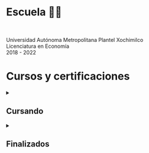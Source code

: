 <!-- Universidad -->
<h1>Escuela 👨‍🎓</h1>

<br>

Universidad Autónoma Metropolitana Plantel Xochimilco<br>
Licenciatura en Economía<br>
2018 - 2022<br>



<!-- Certificaciones y cursos -->
<h1>Cursos y certificaciones</h1>

<!-- Cursando -->
<details>
  <summary><h2>Cursando</h2></summary>

<br>

<!--Udemy-->
<a href="https://www.udemy.com/">
<img src="https://www.udemy.com/staticx/udemy/images/v7/logo-udemy-inverted.svg" alt="Udemy" width="65">
</a>

[Python TOTAL - Programador Avanzado en 16 días](https://www.udemy.com/course/python-total/)

<br>

<!--Platzi-->
<a href="https://platzi.com/">
<img src="https://static.platzi.com/static/images/footer/logo.png" alt="Platzi" width="100">
</a>

<h4>Platzi English Academy</h4>

[Inglés Intermedio Alto B2](https://platzi.com/ruta/intermediate-core2/?school=_escuela_ingles_)

<h4>Escuela de Data Science e Inteligencia Artificial</h4>

[Ruta: Data Analyst](https://platzi.com/ruta/data-analyst/?school=_escuela_escuela-datos_)

<h4>Escuela de Blockchain y Criptomonedas</h4>

[Ruta: Finanzas para el Futuro](https://platzi.com/ruta/finanzas-descentralizadas/?school=_escuela_escuela-blockchain_)

<h4>Escuela de Finanzas e Inversiones</h4>
   
[Ruta: Conseguir trabajo en Finanzas e Inversiones](https://platzi.com/ruta/empleo-finanzas/?school=_escuela_finanzas_)

</details>


<!-- Finalizados -->
<details>
<summary><h2>Finalizados</h2></summary>


<!--LinkedIn Learning-->
<details>
<summary><h3>LinkedIn Learning</h3></summary>

_18/04/23_ [Python esencial](https://www.linkedin.com/learning/certificates/1cc5bf07ec87710aab4a33420cec915a6ff10da2e9b4cd37fa13ee6570ec2005)

_09/04/23_ [Fundamentos profesionales del análisis de datos, por Microsoft y LinkedIn](https://www.linkedin.com/learning/certificates/c8db1b64e980a32c64dc2690723833e8bb5a5523042e94c93cd232995bab350d)

_25/03/23_ [Power BI para principiantes: Análisis de datos](https://www.linkedin.com/learning/certificates/a513bba6f15469aac36f87047b33d44773d0ddeece23f4549921bdfb702acae5)
</details>


<!--Platzi-->
<details>
<summary><h3>Platzi</h3></summary>

<h3>Escuela de Data Science e Inteligencia Artificial</h3>
   
<details>
<summary><h5>Ruta Data Analyst ->
<a href="https://platzi.com/ruta/data-analyst/?school=_escuela_datos_">
<i>Cursando</i>
</a>
</h5></summary>

_28/04/23_ [Curso de Fundamentos de Bases de Datos](https://platzi.com/p/roderick_gamer/curso/1566-course/diploma/detalle)

_03/05/23_ [Curso de Excel Avanzado para Análisis de Datos](https://platzi.com/p/roderick_gamer/curso/4822-course/diploma/detalle/)

_21/04/23_ [Curso de Business Intelligence: Utilidad y Áreas de Oportunidad](https://platzi.com/p/roderick_gamer/curso/2359-course/diploma/detalle)

_17/04/23_ [Curso de Principios de Visualización de Datos para Business Intelligence](https://platzi.com/p/roderick_gamer/curso/2195-visualizacion-datos/diploma/detalle/)
</details>

<details>
<summary><h5>Ruta Pensamiento Lógico ->
<a href="https://platzi.com/p/roderick_gamer/ruta/8860-pensamiento-logico-data/diploma/detalle/">
<i>Certificado</i>
</a>
</h5></summary>

_09/04/23_ [Curso de Pensamiento Lógico: Lenguajes de Programación](https://platzi.com/p/roderick_gamer/curso/3223-course/diploma/detalle/)

_08/04/23_ [Curso de Pensamiento Lógico: Manejo de Datos, Estructuras y Funciones](https://platzi.com/p/roderick_gamer/curso/3222-course/diploma/detalle)

_07/04/23_ [Curso de Pensamiento Lógico: Algoritmos y Diagramas de Flujo](https://platzi.com/p/roderick_gamer/curso/3221-course/diploma/detalle)
</details>

<details>
<summary><h5>Ruta Fundamentos de data ->
<a href="https://platzi.com/p/roderick_gamer/ruta/8263-fundamentos-data/diploma/detalle/">
<i>Certificado</i>
</a>
</h5></summary>

_04/04/23_ [Curso de Lenguaje y Notación Matemática](https://platzi.com/p/roderick_gamer/curso/2884-course/diploma/detalle/)

_31/03/23_ [Curso de Álgebra](https://platzi.com/p/roderick_gamer/curso/1449-course/diploma/detalle)

_25/03/23_ [Curso de Fundamentos de Matemáticas](https://platzi.com/p/roderick_gamer/curso/1393-course/diploma/detalle)

_10/03/23_ [Curso de Excel Básico](https://platzi.com/p/roderick_gamer/curso/4036-course/diploma/detalle)

_09/03/23_ [Introducción a Excel para Principiantes](https://platzi.com/p/roderick_gamer/curso/3639-course/diploma/detalle)

_16/03/23_ [Curso de Ética y Manejo de Datos para Data Science e Inteligencia Artificial](https://platzi.com/p/roderick_gamer/curso/3156-course/diploma/detalle/)

_09/03/23_ [Curso de Análisis de Negocios para Ciencia de Datos](https://platzi.com/p/roderick_gamer/curso/2069-course/diploma/detalle)

_08/03/23_ [Cómo y Por Qué Aprender Data Science e Inteligencia Artificial](https://platzi.com/p/roderick_gamer/curso/2807-course/diploma/detalle)
</details>

<br>

<h3>Escuela de Blockchain y Criptomonedas</h3>

<details>
<summary><h5>Ruta Crea tus primeros NFT ->
<a href="https://platzi.com/p/roderick_gamer/ruta/8298-creacion-nft/diploma/detalle/">
<i>Certificado</i>
</a>
</h5></summary>

_10/04/23_ [Curso de Creación de NFT](https://platzi.com/p/roderick_gamer/curso/3577-course/diploma/detalle)

_06/04/23_ [Audiocurso de Historia de los NFT](https://platzi.com/p/roderick_gamer/curso/3831-course/diploma/detalle)

_30/03/23_ [Curso de Seguridad para Usuarios de Criptomonedas](https://platzi.com/p/roderick_gamer/curso/3227-course/diploma/detalle)

_29/03/23_ [Curso de Gestión de Criptoactivos](https://platzi.com/p/roderick_gamer/curso/2617-course/diploma/detalle)

_22/03/23_ [Audiocurso de Historia de Ethereum y Smart Contracts](https://platzi.com/p/roderick_gamer/curso/2579-course/diploma/detalle)

_17/03/23_ [Audiocurso de Historia de Bitcoin y Criptomonedas](https://platzi.com/p/roderick_gamer/curso/2443-course/diploma/detalle)
</details>

<details>
<summary><h5>Ruta Fundamentos de Bitcoin, Blockchain y Criptomonedas ->
<a href="https://platzi.com/p/roderick_gamer/ruta/8297-fundamentos-blockchain/diploma/detalle/">
<i>Certificado</i>
</a>
</h5></summary>

_30/03/23_ [Curso de Seguridad para Usuarios de Criptomonedas](https://platzi.com/p/roderick_gamer/curso/3227-course/diploma/detalle)

_29/03/23_ [Curso de Gestión de Criptoactivos](https://platzi.com/p/roderick_gamer/curso/2617-course/diploma/detalle)

_22/03/23_ [Audiocurso de Historia de Ethereum y Smart Contracts](https://platzi.com/p/roderick_gamer/curso/2579-course/diploma/detalle)

_17/03/23_ [Audiocurso de Historia de Bitcoin y Criptomonedas](https://platzi.com/p/roderick_gamer/curso/2443-course/diploma/detalle)
</details>

<br>


<h3>Domina Excel</h3>

<details>
<summary><h5>Ruta Domina Excel ->
<a href="https://platzi.com/ruta/domina-excel/">
<i>Certificado</i>
</a>
</h5></summary>

_03/04/23_ [Curso de Excel Financiero para Realizar Cálculos y Pronósticos de Una Empresa](https://platzi.com/p/roderick_gamer/curso/1757-course/diploma/detalle)

_21/03/23_ [Curso de Excel Avanzado con Macros](https://platzi.com/p/roderick_gamer/curso/4294-course/diploma/detalle)

_13/03/23_ [Curso de Excel Intermedio para Analistas con Tableros y Fórmulas](https://platzi.com/p/roderick_gamer/curso/4037-course/diploma/detalle)

_10/03/23_ [Curso de Excel Básico](https://platzi.com/p/roderick_gamer/curso/4036-course/diploma/detalle)

_09/03/23_ [Introducción a Excel para Principiantes](https://platzi.com/p/roderick_gamer/curso/3639-course/diploma/detalle)
</details>

<br>

<h3>Escuela de Finanzas e Inversiones</h3>

<details>
<summary><h5>Ruta Conseguir trabajo en Finanzas e Inversiones ->
<a href="https://platzi.com/ruta/empleo-finanzas/?school=_escuela_finanzas_">
<i>Cursando</i>
</a>
</h5></summary>

_25/03/23_ [Curso de Optimización del Perfil de LinkedIn](https://platzi.com/p/roderick_gamer/curso/2499-course/diploma/detalle/)

_24/03/23_ [Curso para Preparar una Entrevista de Trabajo](https://platzi.com/p/roderick_gamer/curso/5450-course/diploma/detalle/)

_18/03/23_ [Curso de Creación de CV](https://platzi.com/p/roderick_gamer/curso/6603-course/diploma/detalle/)
</details>

<details>
<summary><h5>Ruta de Finanzas Personales ->
<a href="https://platzi.com/p/roderick_gamer/ruta/6807-finanzas-personales/diploma/detalle/">
<i>Certificado</i>
</a>
</h5></summary>

_28/04/23_ [Curso de Inglés para Finanzas](https://platzi.com/p/roderick_gamer/curso/2080-course/diploma/detalle/)

_02/05/23_ [Curso de Impuestos ante el SAT para México](https://platzi.com/p/roderick_gamer/curso/2686-course/diploma/detalle/)

_25/04/23_ [Curso de Finanzas Personales para Tiempos de Crisis Financiera](https://platzi.com/p/roderick_gamer/curso/6209-course/diploma/detalle/)

_22/04/23_ [Curso de Finanzas Personales para el Futuro](https://platzi.com/p/roderick_gamer/curso/1727-course/diploma/detalle/)

_27/02/23_ [Curso de Presupuesto y Flujo de Caja](https://platzi.com/p/roderick_gamer/curso/2025-course/diploma/detalle/)
  
_23/03/23_ [Curso de Creatividad Financiera](https://platzi.com/p/roderick_gamer/curso/1987-course/diploma/detalle/)

_23/02/23_ [Curso para Manejar tu Deuda](https://platzi.com/p/roderick_gamer/curso/2123-course/diploma/detalle/)

_05/04/23_ [Curso de Economía del Comportamiento](https://platzi.com/p/roderick_gamer/curso/2915-course/diploma/detalle/)

_01/03/23_ [Audiocurso de Introducción a la Economía Conductual](https://platzi.com/p/roderick_gamer/curso/2675-course/diploma/detalle/)

_02/03/23_ [Curso de Finanzas para Gestionar Créditos y Deudas Personales](https://platzi.com/p/roderick_gamer/curso/2644-course/diploma/detalle/)

_02/03/23_ [Curso Práctico de Finanzas con Adulting: Plan de Ahorro Personal](https://platzi.com/p/roderick_gamer/curso/2642-course/diploma/detalle/)

_28/02/23_ [Curso de Finanzas para Crear un Presupuesto Personal](https://platzi.com/p/roderick_gamer/curso/2639-course/diploma/detalle/)

_20/02/23_ [Curso de Educación Financiera y Finanzas Personales](https://platzi.com/p/roderick_gamer/curso/1940-course/diploma/detalle/)

_12/02/23_ [Curso de Introducción a Educación Financiera](https://platzi.com/p/roderick_gamer/curso/2166-course/diploma/detalle/)
</details>
</details>


<!--Udemy-->
<details>
<summary><h3>Udemy</h3></summary>

_22/04/23_ [Curso Power BI – Análisis de Datos y Business Intelligence](http://ude.my/UC-51b224de-2e87-4509-96db-f13b25cdceb2)

_17/03/23_ [SQL - Curso completo de Bases de Datos - de 0 a Avanzado](https://www.udemy.com/certificate/UC-74513fdd-662b-40a2-82b8-7b2a41f92026)
</details>

</details>
<!-- Iconos plataformas -->
<!-- https://static.platzi.com/media/platzi-isotipo@2x.png width="18" -->
<!-- https://static.platzi.com/static/images/footer/logo.png width="115" -->
<!-- https://upload.wikimedia.org/wikipedia/commons/thumb/b/b1/LinkedIn_Logo_2013_%282%29.svg/150px-LinkedIn_Logo_2013_%282%29.svg.png width="73" -->
<!-- https://https://hr.oregonstate.edu/sites/hr.oregonstate.edu/files/large-use_rgb_white_learning_rgb.png width="200" -->
<!-- https://www.udemy.com/staticx/udemy/images/v7/logo-udemy-inverted.svg width="55" -->

<!--Plataforma - Nombre del curso-->
<!--<p align="center">
  <i>dd/mm/aa</i>
  <a href="[Link-de-la-escuela]">
    <img src="[Link-del-icono]" alt="Plataforma" width="18">
  </a>
 <a href="[Link-del-certificado]">Nombre del curso</a>
</p>-->
